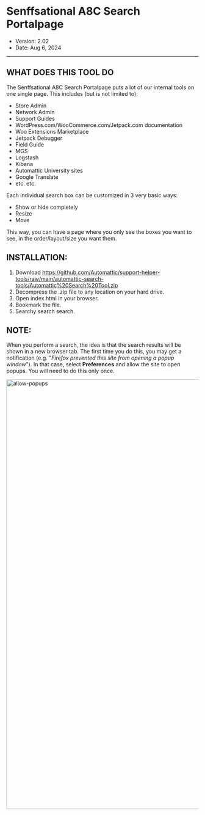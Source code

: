 # Senffsational A8C Search Portalpage
- Version: 2.02
- Date: Aug 6, 2024

---------

## WHAT DOES THIS TOOL DO

The Senffsational A8C Search Portalpage puts a lot of our internal tools on one single page.  This includes (but is not limited to):
- Store Admin
- Network Admin
- Support Guides
- WordPress.com/WooCommerce.com/Jetpack.com documentation
- Woo Extensions Marketplace
- Jetpack Debugger
- Field Guide
- MGS
- Logstash
- Kibana
- Automattic University sites
- Google Translate
- etc. etc. 

Each individual search box can be customized in 3 very basic ways:
- Show or hide completely
- Resize
- Move

This way, you can have a page where you only see the boxes you want to see, in the order/layout/size you want them.

## INSTALLATION:

1. Download https://github.com/Automattic/support-helper-tools/raw/main/automattic-search-tools/Automattic%20Search%20Tool.zip
2. Decompress the .zip file to any location on your hard drive.
3. Open index.html in your browser.
4. Bookmark the file.
5. Searchy search search.

## NOTE:

When you perform a search, the idea is that the search results will be shown in a new browser tab. The first time you do this, you may get a notification (e.g. "_Firefox prevented this site from opening a popup window_"). 
In that case, select **Preferences** and allow the site to open popups. You will need to do this only once. 


<img width="1126" alt="allow-popups" src="https://user-images.githubusercontent.com/1710669/199018354-5bc40d8f-3a07-4b64-9675-d36850df103f.png">
